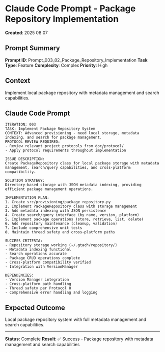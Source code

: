 # Claude Code Prompt - Package Repository Implementation

**Created**: 2025 08 07

## Prompt Summary

**Prompt ID**: Prompt_003_02_Package_Repository_Implementation
**Task Type**: Feature
**Complexity**: Complex
**Priority**: High

## Context

Implement local package repository with metadata management and search capabilities.

## Claude Code Prompt

```
ITERATION: 003
TASK: Implement Package Repository System
CONTEXT: Advanced provisioning - need local storage, metadata indexing, and search for package management.
PROTOCOL REVIEW REQUIRED:
- Review relevant project protocols from doc/protocol/
- Apply protocol requirements throughout implementation

ISSUE DESCRIPTION:
Create PackageRepository class for local package storage with metadata management, search/query capabilities, and cross-platform compatibility.

SOLUTION STRATEGY:
Directory-based storage with JSON metadata indexing, providing efficient package management operations.

IMPLEMENTATION PLAN:
1. Create src/provisioning/package_repository.py
2. Implement PackageRepository class with storage management
3. Add metadata indexing with JSON persistence
4. Create search/query interface (by name, version, platform)
5. Implement package operations (store, retrieve, list, delete)
6. Add repository maintenance (cleanup, validation)
7. Include comprehensive unit tests
8. Maintain thread safety and cross-platform paths

SUCCESS CRITERIA:
- Repository storage working (~/.gtach/repository/)
- Metadata indexing functional
- Search operations accurate
- Package CRUD operations complete
- Cross-platform compatibility verified
- Integration with VersionManager

DEPENDENCIES:
- Version Manager integration
- Cross-platform path handling
- Thread safety per Protocol 8
- Comprehensive error handling and logging
```

## Expected Outcome

Local package repository system with full metadata management and search capabilities.

---

**Status**: Complete
**Result**: ✅ Success - Package repository with metadata management and search capabilities
